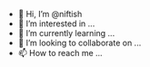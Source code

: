 - 👋 Hi, I’m @niftish
- 👀 I’m interested in ...
- 🌱 I’m currently learning ...
- 💞️ I’m looking to collaborate on ...
- 📫 How to reach me ...

<!---
niftish/niftish is a ✨ special ✨ repository because its `README.md` (this file) appears on your GitHub profile.
You can click the Preview link to take a look at your changes.
--->
